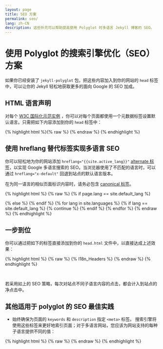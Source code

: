 ```yaml
---
layout: page
title: SEO 方案
permalink: seo/
lang: zh-CN
description: 这些补充可以帮助提高使用 Polyglot 时多语言 Jekyll 博客的 SEO。
---
```


# 使用 Polyglot 的搜索引擎优化（SEO）方案

如果你已经安装了 `jekyll-polyglot` 包，把这些内容加入到你的网站的 `head` 标签中，可以让你的 Jekyll 轻松地获取更多的面向 Google 的 SEO 加成。

## HTML 语言声明

对每个 [W3C 国际化示范实例](http://www.w3.org/International/geo/html-tech/tech-lang.html#ri20060630.133615821)
，你可以对每个页面都使用一个元数据标签设置默认语言。只需把如下内容添加到你的 `head` 标签中：

{% highlight html %}{% raw %}
<meta http-equiv="Content-Language" content="{{site.active_lang}}">
{% endraw %}
{% endhighlight %}

## 使用 hreflang 替代标签实现多语言 SEO

你可以轻松地为你的网站添加 `hreflang="{{site.active_lang}}"` [alternate 标签](https://developers.google.com/search/docs/specialty/international/localized-versions?hl=zh-CN)，以实现 Google 多语言搜索的 SEO。当浏览器使用了不匹配的语言时，可以通过 `hreflang="x-default"` 回退到站点的默认语言版本。

在为同一语言的相似页面标识内容时，请务必包含 [canonical 标签](https://developers.google.com/search/docs/specialty/international/managing-multi-regional-sites?hl=zh-CN)。

{% highlight html %}
{% raw %}
{% if page.lang == site.default_lang %}
<link rel="canonical"
      href="http://yoursite.com{{page.permalink}}" />
{% else %}
<link rel="canonical"
      href="http://yoursite.com/{{page.lang}}{{page.permalink}}" />
{% endif %}
<link rel="alternate"
      hreflang="{{site.default_lang}}"
      href="http://yoursite.com{{page.permalink}}" />
<link rel="alternate"
      hreflang="x-default"
      href="http://yoursite.com{{page.permalink}}" />
{% for lang in site.languages %}
{% if lang == site.default_lang %}
  {% continue %}
{% endif %}
<link rel="alternate"
    hreflang="{{lang}}"
    href="http://yoursite.com/{{lang}}{{page.permalink}}" />
{% endfor %}
{% endraw %}
{% endhighlight %}

## 一步到位

你可以通过把如下的标签直接添加到你的 `head.html` 文件中，以直接达成上述效果：

{% highlight html %}
{% raw %}
{% I18n_Headers %}
{% endraw %}
{% endhighlight %}

<br>

若采用如上的 SEO 策略，每次对站点不同子语言内容的点击，都会计入到站点的净点击中。

## 其他适用于 polyglot 的 SEO 最佳实践

* 始终确保为页面的 `keywords` 和 `description` 指定 `<meta>` 标签。 搜索引擎将使用这些标签来更好地索引页面；对于多语言网站，您应该为网站支持的每种子语言提供不同的值：

{% highlight html %}
{% raw %}
  <meta name="description" content="{{ page.description | default: site.description[site.active_lang] }}">
  <meta name="keywords" content="{{ page.keywords | default: site.keywords[site.active_lang] }}">
{% endraw %}
{% endhighlight %}